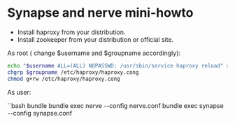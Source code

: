 # Synapse and nerve mini-howto

- Install haproxy from your distribution.
- Install zookeeper from your distribution or official site.


As root ( change $username and $groupname accordingly):

```bash
echo "$username ALL=(ALL) NOPASSWD: /usr/sbin/service haproxy reload" > /etc/sudoers.d/haproxy
chgrp $groupname /etc/haproxy/haproxy.cong
chmod g+rw /etc/haproxy/haproxy.cong
```

As user:

``bash
bundle
bundle exec nerve --config nerve.conf
bundle exec synapse --config synapse.conf
```